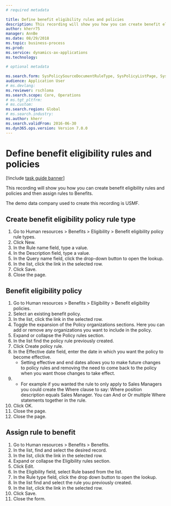 ```yaml
--- 
# required metadata 
 
title: Define benefit eligibility rules and policies
description: This recording will show you how you can create benefit eligibility rules and policies and then assign rules to Benefits. 
author: kherr75
manager: AnnBe 
ms.date: 08/29/2018
ms.topic: business-process 
ms.prod:  
ms.service: dynamics-ax-applications 
ms.technology:  
 
# optional metadata 
 
ms.search.form: SysPolicySourceDocumentRuleType, SysPolicyListPage, SysPolicy, HcmBenefitEligibilityPolicy, HcmBenefit   
audience: Application User 
# ms.devlang:  
ms.reviewer: rschloma
ms.search.scope: Core, Operations 
# ms.tgt_pltfrm:  
# ms.custom:  
ms.search.region: Global
# ms.search.industry: 
ms.author: kherr
ms.search.validFrom: 2016-06-30 
ms.dyn365.ops.version: Version 7.0.0 
---
```

# Define benefit eligibility rules and policies

[!include [task guide banner](../../includes/task-guide-banner.md)]

This recording will show you how you can create benefit eligibility rules and policies and then assign rules to Benefits.  

The demo data company used to create this recording is USMF.


## Create benefit eligibility policy rule type
1. Go to Human resources > Benefits > Eligibility > Benefit eligibility policy rule types.
2. Click New.
3. In the Rule name field, type a value.
4. In the Description field, type a value.
5. In the Query name field, click the drop-down button to open the lookup.
6. In the list, click the link in the selected row.
7. Click Save.
8. Close the page.

## Benefit eligibility policy
1. Go to Human resources > Benefits > Eligibility > Benefit eligibility policies.
2. Select an existing benefit policy.
3. In the list, click the link in the selected row.
4. Toggle the expansion of the Policy organizations sections.  Here you can add or remove any organizations you want to include in the policy.
5. Expand or collapse the Policy rules section.
6. In the list find the policy rule previously created.
7. Click Create policy rule.
8. In the Effective date field, enter the date in which you want the policy to become effective.
    * Setting effective and end dates allows you to make future changes to policy rules and removing the need to come back to the policy when you want those changes to take effect.  
9. 
    * For example if you wanted the rule to only apply to Sales Managers you could create the Where clause to say: Where position description equals Sales Manager.  You can And or Or multiple Where statements together in the rule.  
10. Click OK.
11. Close the page.
12. Close the page.

## Assign rule to benefit
1. Go to Human resources > Benefits > Benefits.
2. In the list, find and select the desired record.
3. In the list, click the link in the selected row.
4. Expand or collapse the Eligibility rules section.
5. Click Edit.
6. In the Eligibility field, select Rule based from the list.
7. In the Rule type field, click the drop down button to open the lookup.
8. In the list find and select the rule you previously created.
9. In the list, click the link in the selected row.
10. Click Save.
11. Close the form.

